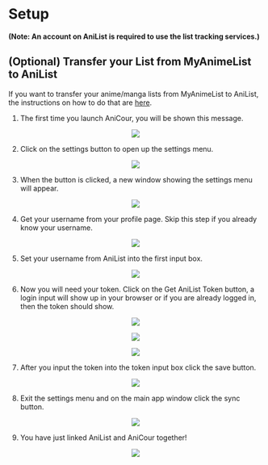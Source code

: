 # Setup

**(Note: An account on AniList is required to use the list tracking services.)**


## (Optional) Transfer your List from MyAnimeList to AniList 
If you want to transfer your anime/manga lists from MyAnimeList to AniList, the instructions on how to do that are [here](https://github.com/ReStartQ/anicour/blob/main/help/MyAnimeListToAniListTransfer.md). 

1) The first time you launch AniCour, you will be shown this message. 
<p align="center">
  <img src="https://github.com/ReStartQ/anicour/blob/main/images/help/AniCourUsernameAndTokenMessage.png" />
</p>

2) Click on the settings button to open up the settings menu.
<p align="center">
  <img src="https://github.com/ReStartQ/anicour/blob/main/images/help/AniCourSettingsButton.png" />
</p>

3) When the button is clicked, a new window showing the settings menu will appear.
<p align="center">
  <img src="https://github.com/ReStartQ/anicour/blob/main/images/help/AniCourSettingsMenu.png" />
</p>

4) Get your username from your profile page. Skip this step if you already know your username.
<p align="center">
  <img src="https://github.com/ReStartQ/anicour/blob/main/images/help/AniListProfilePage.png" />
</p>

5) Set your username from AniList into the first input box.
<p align="center">
  <img src="https://github.com/ReStartQ/anicour/blob/main/images/help/AniCourUsernameInput.png" />
</p>

6) Now you will need your token. Click on the Get AniList Token button, a login input will show up in your browser or if you are already logged in, then the token should show.
<p align="center">
  <img src="https://github.com/ReStartQ/anicour/blob/main/images/help/AniCourTokenButton.png" />
</p>
<p align="center">
  <img src="https://github.com/ReStartQ/anicour/blob/main/images/help/AniCourTokenLoginPage.png" />
</p>
<p align="center">
  <img src="https://github.com/ReStartQ/anicour/blob/main/images/help/AniCourTokenPage.png" />
</p>

7) After you input the token into the token input box click the save button.
<p align="center">
  <img src="https://github.com/ReStartQ/anicour/blob/main/images/help/AniCourSaveInformation.png" />
</p>

8) Exit the settings menu and on the main app window click the sync button.
<p align="center">
  <img src="https://github.com/ReStartQ/anicour/blob/main/images/help/AniCourSync.png" />
</p>

9) You have just linked AniList and AniCour together!
<p align="center">
  <img src="https://github.com/ReStartQ/anicour/blob/main/images/help/AniCourSetupFinished.png" />
</p>
